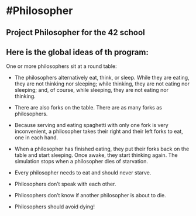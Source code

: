 #Philosopher
==

Project Philosopher for the 42 school
--

Here is the global ideas of th program:
--

One or more philosophers sit at a round table:

* The philosophers alternatively eat, think, or sleep.
While they are eating, they are not thinking nor sleeping; while thinking, they are not eating nor sleeping;
and, of course, while sleeping, they are not eating nor thinking.

* There are also forks on the table. There are as many forks as philosophers.

* Because serving and eating spaghetti with only one fork is very inconvenient, a
philosopher takes their right and their left forks to eat, one in each hand.

* When a philosopher has finished eating, they put their forks back on the table and start sleeping. Once awake, they start thinking again. The simulation stops when a philosopher dies of starvation.

* Every philosopher needs to eat and should never starve.

* Philosophers don’t speak with each other.

* Philosophers don’t know if another philosopher is about to die.

* Philosophers should avoid dying!
